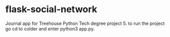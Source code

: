# flask-social-network
 
Journal app for Treehouse Python Tech degree project 5. to run the project go cd to colder and enter python3 app.py.